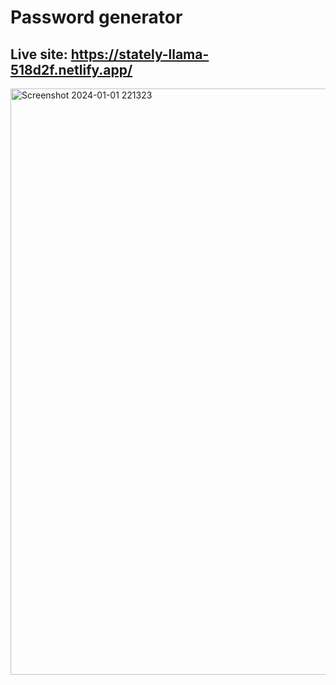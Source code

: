 # Password generator

## Live site: https://stately-llama-518d2f.netlify.app/


<img width="938" alt="Screenshot 2024-01-01 221323" src="https://github.com/Mohaz24/Password-generator/assets/107796482/5e8b0c5c-b293-406b-bd87-fb5b11b70a98">
